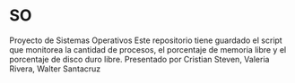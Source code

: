 # SO
Proyecto de Sistemas Operativos
Este repositorio tiene guardado el script que monitorea la cantidad de procesos, el porcentaje de memoria libre y el porcentaje de disco duro libre.
Presentado por Cristian Steven, Valeria Rivera, Walter Santacruz
